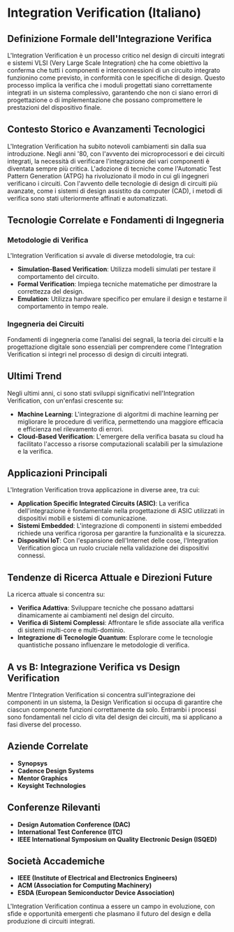 # Integration Verification (Italiano)

## Definizione Formale dell'Integrazione Verifica

L'Integration Verification è un processo critico nel design di circuiti integrati e sistemi VLSI (Very Large Scale Integration) che ha come obiettivo la conferma che tutti i componenti e interconnessioni di un circuito integrato funzionino come previsto, in conformità con le specifiche di design. Questo processo implica la verifica che i moduli progettati siano correttamente integrati in un sistema complessivo, garantendo che non ci siano errori di progettazione o di implementazione che possano compromettere le prestazioni del dispositivo finale.

## Contesto Storico e Avanzamenti Tecnologici

L'Integration Verification ha subito notevoli cambiamenti sin dalla sua introduzione. Negli anni '80, con l'avvento dei microprocessori e dei circuiti integrati, la necessità di verificare l'integrazione dei vari componenti è diventata sempre più critica. L'adozione di tecniche come l'Automatic Test Pattern Generation (ATPG) ha rivoluzionato il modo in cui gli ingegneri verificano i circuiti. Con l'avvento delle tecnologie di design di circuiti più avanzate, come i sistemi di design assistito da computer (CAD), i metodi di verifica sono stati ulteriormente affinati e automatizzati.

## Tecnologie Correlate e Fondamenti di Ingegneria

### Metodologie di Verifica

L'Integration Verification si avvale di diverse metodologie, tra cui:

- **Simulation-Based Verification**: Utilizza modelli simulati per testare il comportamento del circuito.
- **Formal Verification**: Impiega tecniche matematiche per dimostrare la correttezza del design.
- **Emulation**: Utilizza hardware specifico per emulare il design e testarne il comportamento in tempo reale.

### Ingegneria dei Circuiti

Fondamenti di ingegneria come l’analisi dei segnali, la teoria dei circuiti e la progettazione digitale sono essenziali per comprendere come l'Integration Verification si integri nel processo di design di circuiti integrati.

## Ultimi Trend

Negli ultimi anni, ci sono stati sviluppi significativi nell'Integration Verification, con un'enfasi crescente su:

- **Machine Learning**: L'integrazione di algoritmi di machine learning per migliorare le procedure di verifica, permettendo una maggiore efficacia e efficienza nel rilevamento di errori.
- **Cloud-Based Verification**: L'emergere della verifica basata su cloud ha facilitato l'accesso a risorse computazionali scalabili per la simulazione e la verifica.

## Applicazioni Principali

L'Integration Verification trova applicazione in diverse aree, tra cui:

- **Application Specific Integrated Circuits (ASIC)**: La verifica dell'integrazione è fondamentale nella progettazione di ASIC utilizzati in dispositivi mobili e sistemi di comunicazione.
- **Sistemi Embedded**: L'integrazione di componenti in sistemi embedded richiede una verifica rigorosa per garantire la funzionalità e la sicurezza.
- **Dispositivi IoT**: Con l'espansione dell'Internet delle cose, l'Integration Verification gioca un ruolo cruciale nella validazione dei dispositivi connessi.

## Tendenze di Ricerca Attuale e Direzioni Future

La ricerca attuale si concentra su:

- **Verifica Adattiva**: Sviluppare tecniche che possano adattarsi dinamicamente ai cambiamenti nel design del circuito.
- **Verifica di Sistemi Complessi**: Affrontare le sfide associate alla verifica di sistemi multi-core e multi-dominio.
- **Integrazione di Tecnologie Quantum**: Esplorare come le tecnologie quantistiche possano influenzare le metodologie di verifica.

## A vs B: Integrazione Verifica vs Design Verification

Mentre l'Integration Verification si concentra sull'integrazione dei componenti in un sistema, la Design Verification si occupa di garantire che ciascun componente funzioni correttamente da solo. Entrambi i processi sono fondamentali nel ciclo di vita del design dei circuiti, ma si applicano a fasi diverse del processo.

## Aziende Correlate

- **Synopsys**
- **Cadence Design Systems**
- **Mentor Graphics**
- **Keysight Technologies**

## Conferenze Rilevanti

- **Design Automation Conference (DAC)**
- **International Test Conference (ITC)**
- **IEEE International Symposium on Quality Electronic Design (ISQED)**

## Società Accademiche

- **IEEE (Institute of Electrical and Electronics Engineers)**
- **ACM (Association for Computing Machinery)**
- **ESDA (European Semiconductor Device Association)**

L'Integration Verification continua a essere un campo in evoluzione, con sfide e opportunità emergenti che plasmano il futuro del design e della produzione di circuiti integrati.